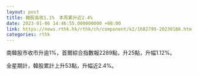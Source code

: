 ```yaml
---
layout: post
title: 韓股高收1.1%　本周累升近2.4%
date: 2023-01-06 14:46:55.000000000 +08:00
link: https://news.rthk.hk/rthk/ch/component/k2/1682799-20230106.htm
categories: rthk
---
```


南韓股市收市升逾1%，首爾綜合指數報2289點，升25點，升幅1.12%。

全星期計，韓股累計上升53點，升幅近2.4%。
